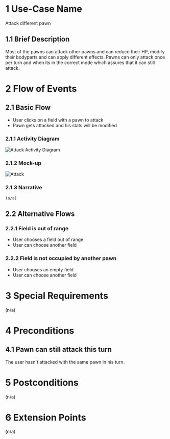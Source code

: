 # 1 Use-Case Name

Attack different pawn

## 1.1 Brief Description

Most of the pawns can attack other pawns and can reduce their HP, modify their bodyparts and can apply different effects. Pawns can only attack once per turn and when its in the correct mode which assures that it can still attack.

# 2 Flow of Events

## 2.1 Basic Flow

* User clicks on a field with a pawn to attack
* Pawn gets attacked and his stats will be modified

### 2.1.1 Activity Diagram

![Attack Activity Diagram](https://raw.githubusercontent.com/steiditi/Spybot-Reloaded-Doc/0a0563903812f3ca8e95161bbbe68eb69a09b598/UseCases/Attack/ActivityDiagram.svg)

### 2.1.2 Mock-up

![Attack](https://raw.githubusercontent.com/steiditi/Spybot-Reloaded-Doc/aee3231d385e4de7a009efe2e4497b0615e82e92/UseCases/Attack/MockUp.svg)

### 2.1.3 Narrative

```
(n/a)
```

## 2.2 Alternative Flows

### 2.2.1 Field is out of range

* User chooses a field out of range
* User can choose another field

### 2.2.2 Field is not occupied by another pawn

* User chooses an empty field
* User can choose another field

# 3 Special Requirements

(n/a)

# 4 Preconditions

## 4.1 Pawn can still attack this turn

The user hasn't attacked with the same pawn in his turn.

# 5 Postconditions

(n/a)

# 6 Extension Points

(n/a)